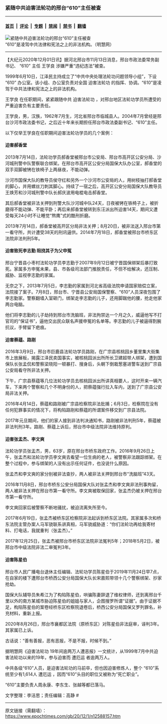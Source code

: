 ### 紧随中共迫害法轮功的邢台“610”主任被查

---

#### [首页](../../../..?n12588157) &nbsp;|&nbsp; [评论](../../../../../epoch-comment?n12588157) &nbsp;|&nbsp; [专题](../../../../../epoch-special?n12588157) &nbsp;|&nbsp; [禁闻](../../../../../epoch-news?n12588157) &nbsp;|&nbsp; [禁书](../../../../../books?n12588157) &nbsp;|&nbsp; [翻墙](https://github.com/gfw-breaker/nogfw/blob/master/README.md?n12588157)


<div><img alt="紧随中共迫害法轮功的邢台“610”主任被查" class="attachment-djy_600_400 size-djy_600_400 wp-post-image" src="https://i.epochtimes.com/assets/uploads/2020/12/c7e30b3e8551ff2630312396065186f8-800x450-600x400.jpg"/>
<div class="caption">
 “610”是凌驾中共法律和宪法之上的非法机构。（明慧网）
</div></div><hr/><div class="post_content" id="artbody" itemprop="articleBody">
 <!-- article content begin -->
 <p>
  【大纪元2020年12月01日讯】据河北邢台市11月13日消息，邢台市政法委常务副书记、
  <ok href="https://www.epochtimes.com/gb/tag/%E2%80%9C610%E2%80%9D.html">
   “610”
  </ok>
  主任
  <ok href="https://www.epochtimes.com/gb/tag/%E7%8E%8B%E5%AD%A6%E8%89%AF.html">
   王学良
  </ok>
  涉嫌严重“违纪违法”被查。
 </p>
 <p>
  1999年6月10日，江泽民主持成立了“中共中央处理法轮功问题领导小组”，下设
  <ok href="https://www.epochtimes.com/gb/tag/%E2%80%9C610%E2%80%9D.html">
   “610”
  </ok>
  办公室。该小组、办公室负责对全国
  <ok href="https://www.epochtimes.com/gb/tag/%E8%BF%AB%E5%AE%B3%E6%B3%95%E8%BD%AE%E5%8A%9F.html">
   迫害法轮功
  </ok>
  的指挥、协调。“610”是凌驾于中共法律和宪法之上的非法机构。
 </p>
 <p>
  <ok href="https://www.epochtimes.com/gb/tag/%E7%8E%8B%E5%AD%A6%E8%89%AF.html">
   王学良
  </ok>
  在任职期间，紧紧跟随中共
  <ok href="https://www.epochtimes.com/gb/tag/%E8%BF%AB%E5%AE%B3%E6%B3%95%E8%BD%AE%E5%8A%9F.html">
   迫害法轮功
  </ok>
  ，对邢台地区法轮功学员所遭受的严重迫害负有主要责任。
 </p>
 <p>
  王学良，男，汉族，1962年7月生，河北省邢台市临城县人。2004年7月曾经是邢台沙河市政法委书记，之后近十年来长期担任邢台市政法委副书记、“610”主任。
 </p>
 <p>
  以下仅举王学良在任职期间迫害法轮功学员的几个案例：
 </p>
 <h4>
  <b>
   迫害郝香堂
  </b>
 </h4>
 <p>
  2013年7月14日，法轮功学员郝香堂被邢台市公安局、邢台市高开区公安分局、沙河城刑警中队警察联合绑架。在邢台市高开区公安分局国保大队办公室，郝香堂的双手双脚被铐在铁椅子上两昼夜，不能动弹。
 </p>
 <p>
  沙河市国保大队的教导员侯守红和另外一个沙河市公安局的人，用树枝抽打郝香堂的脚心，并用螺丝刀刺其脚心。持续了一宿之后，高开区公安分局国保大队教导员王焕芳和沙河城刑警中队长郝庆波用电棍电击郝香堂。
 </p>
 <p>
  其后郝香堂被非法关押到刑警大队沙河城中队24天，日夜被铐在铁椅子上，被折磨得不能动弹、不能平卧；再后来郝香堂被转到东汪派出所迫害14天，期间又遭受每天24小时不让睡觉“熬鹰”式的酷刑折磨。
 </p>
 <p>
  2013年7月14日，郝香堂被高开区分局非法关押；8月20日，被非法送入邢台市第一看守所，共计遭受38天的刑讯逼供。2014年7月18日，郝香堂被邢台市桥东区法院非法判刑5年。
 </p>
 <h4>
  <b>
   迫害致死李志勤 阻挠其子为父申冤
  </b>
 </h4>
 <p>
  邢台宁晋县小枣村法轮功学员李志勤于2007年9月12日被宁晋国保绑架后暴打致死。家属多方申冤未果，县、市各级司法部门推脱责任，不但不给解决，还压制、威胁、监视李志勤的家属。
 </p>
 <p>
  无奈之下，2013年7月5日，李志勤的家属到河北省高级法院申请国家赔偿立案，法院接了案子。7月8日，邢台市、宁晋县公安局国保警察、“610”人员深夜包围了李志勤家。警察翻墙入室砸门，绑架走李志勤的儿子，还用脚踹他的腰，抢走他家两台电脑。
 </p>
 <p>
  他们将李志勤的儿子劫持到邢台市洗脑班，非法拘禁达一个月之久，威逼他写不打官司的“保证书”，逼他交出民众联名声援申冤的名单等。李志勤的儿子被逼得割腕抗议，手臂留下疤痕。
 </p>
 <h4>
  <b>
   迫害蔡蕴、路刚
  </b>
 </h4>
 <p>
  2016年3月9日，邢台市巨鹿县法轮功学员路刚，在广宗县核桃园乡董里集大街集市上放展板，揭露江泽民卖国事实，被核桃园派出所所长卫建超带人绑架，遭到国保队长张孟侃和警察梁晓阳一顿暴打、搜身后，头朝下倒栽葱塞进警车送到广宗县公安局看守所非法关押。
 </p>
 <p>
  下午，广宗县蔡蕴等几位法轮功学员去核桃园派出所讲真相要人，这时开来一辆汽车，下来两个警察和几个不明身份的人，把蔡蕴强行拉入车内，送到了广宗县公安局非法关押。
 </p>
 <p>
  2016年4月14日，蔡蕴和路刚被广宗县检察院非法批捕；6月3日，检察院在没有任何犯罪事实的情况下，将构陷路刚和蔡蕴的所谓案件移交到广宗县法院。
 </p>
 <p>
  2017年元旦期间，他们的家人接到非法判决通知书，路刚被非法判刑5年，蔡蕴被非法判刑3年。路刚、蔡蕴上诉后，邢台市中级法院非法维持原判。
 </p>
 <h4>
  <b>
   迫害张孟杰、李文爽
  </b>
 </h4>
 <p>
  法轮功学员张孟杰，男，63岁，原在邢台市桥东政府工作。2016年9月26日上午，张孟杰和法轮功学员李文爽去看望一位生病的老人，被警察非法跟踪绑架。在整个过程中，参与绑架的人没有出示任何证件，也没说什么原因。
 </p>
 <p>
  张孟杰和李文爽的家分别被非法查抄，两人被非法关押到邢台市“洗脑班”43天。
 </p>
 <p>
  2016年11月8日，邢台市桥东公安分局国保大队对张孟杰和李文爽非法刑事拘留，两人被非法关押在邢台市第一看守所。李文爽被取保回家，张孟杰仍被关押在邢台市第一看守所。
 </p>
 <p>
  李文爽回家后被警察不断地骚扰，被迫流离失所至今。
 </p>
 <p>
  2017年6月19日，张孟杰被桥东区检察院非法起诉到桥东区法院。其家属多次和桥东法院主管办案人马军骁联系讲真相，马军骁威胁道：“你们法轮功再给我寄材料、打电话，我就重判（张孟杰）。”
 </p>
 <p>
  2017年12月25日，张孟杰被邢台市桥东区法院非法冤判5年；2018年5月2日，被邢台市中级法院非法二审冤判3年。
 </p>
 <h4>
  <b>
   迫害陈星伯
  </b>
 </h4>
 <p>
  邢台市人民广播电台退休主任编辑、法轮功学员陈星伯于2019年11月24日早7点，在自家的楼下遭邢台市桥西公安分局国保大队长宋嘉熙带领十几个警察绑架、抄家抢劫。
 </p>
 <p>
  国保大队辅导员朱希江为了构陷陈星伯，哄骗陈妻辞退了维权律师，还到离邢台千里以外的南方某城市胁迫陈星伯的姐姐与家人，企图搜罗所谓“证据”。由于证据不足，构陷陈星伯的案卷经桥东区检察院退卷后，桥西公安分局国保又罗列罪名，补充材料，重新上报。
 </p>
 <p>
  2020年8月26日，邢台市襄都区法院（原桥东区）对陈星伯非法庭审，诬判3年。其家属已上诉。
 </p>
 <p>
  古话说：“善有善报，恶有恶报，不是不报，时候不到。”
 </p>
 <p>
  据明慧网《迫害法轮功 19年间逾两万人遭恶报》一文统计，从1999年7月中共迫害法轮功以来的19年，参与迫害而
  <ok href="https://www.epochtimes.com/gb/tag/%E9%81%AD%E5%8E%84%E8%BF%90.html">
   遭厄运
  </ok>
  者逾两万人。
 </p>
 <p>
  中共各级“610”人员，是迫害法轮功的马前卒，但也因迫害修炼人，整个 “610”系统至少有1,614人
  <ok href="https://www.epochtimes.com/gb/tag/%E9%81%AD%E5%8E%84%E8%BF%90.html">
   遭厄运
  </ok>
  ，因而“610”头目的职位又被称为“死亡职业”。
 </p>
 <p>
  “610”主要负责人周永康、李东生、张越等都已落马。
 </p>
 <p>
  文字整理：李洁思；责任编辑：高静 #
 </p>
 <!-- article content end -->
 <div id="below_article_ad">
 </div>
</div>


---

原文链接（需翻墙）：https://www.epochtimes.com/gb/20/12/1/n12588157.htm